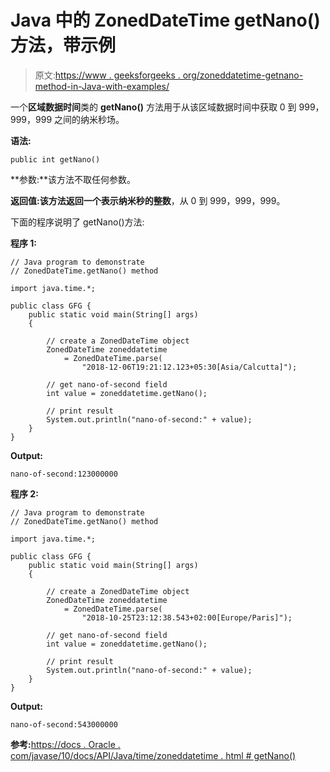 # Java 中的 ZonedDateTime getNano()方法，带示例

> 原文:[https://www . geeksforgeeks . org/zoneddatetime-getnano-method-in-Java-with-examples/](https://www.geeksforgeeks.org/zoneddatetime-getnano-method-in-java-with-examples/)

一个**区域数据时间**类的 **getNano()** 方法用于从该区域数据时间中获取 0 到 999，999，999
之间的纳米秒场。

**语法:**

```
public int getNano()

```

**参数:**该方法不取任何参数。

**返回值:**该方法返回一个表示纳米秒的**整数**，从 0 到 999，999，999。

下面的程序说明了 getNano()方法:

**程序 1:**

```
// Java program to demonstrate
// ZonedDateTime.getNano() method

import java.time.*;

public class GFG {
    public static void main(String[] args)
    {

        // create a ZonedDateTime object
        ZonedDateTime zoneddatetime
            = ZonedDateTime.parse(
                "2018-12-06T19:21:12.123+05:30[Asia/Calcutta]");

        // get nano-of-second field
        int value = zoneddatetime.getNano();

        // print result
        System.out.println("nano-of-second:" + value);
    }
}
```

**Output:**

```
nano-of-second:123000000

```

**程序 2:**

```
// Java program to demonstrate
// ZonedDateTime.getNano() method

import java.time.*;

public class GFG {
    public static void main(String[] args)
    {

        // create a ZonedDateTime object
        ZonedDateTime zoneddatetime
            = ZonedDateTime.parse(
                "2018-10-25T23:12:38.543+02:00[Europe/Paris]");

        // get nano-of-second field
        int value = zoneddatetime.getNano();

        // print result
        System.out.println("nano-of-second:" + value);
    }
}
```

**Output:**

```
nano-of-second:543000000

```

**参考:**[https://docs . Oracle . com/javase/10/docs/API/Java/time/zoneddatetime . html # getNano()](https://docs.oracle.com/javase/10/docs/api/java/time/ZonedDateTime.html#getNano())